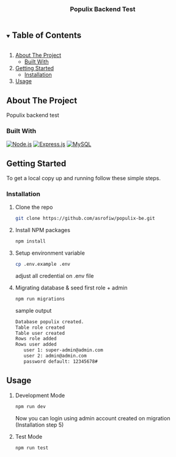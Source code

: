 <p align="center">
  <h3 align="center">Populix Backend Test</h3>
</p>

<!-- TABLE OF CONTENTS -->
<details open="open">
  <summary><h2 style="display: inline-block">Table of Contents</h2></summary>
  <ol>
    <li>
      <a href="#about-the-project">About The Project</a>
      <ul>
        <li><a href="#built-with">Built With</a></li>
      </ul>
    </li>
    <li>
      <a href="#getting-started">Getting Started</a>
      <ul>
        <li><a href="#installation">Installation</a></li>
      </ul>
    </li>
    <li><a href="#usage">Usage</a></li>
  </ol>
</details>

<!-- ABOUT THE PROJECT -->

## About The Project

Populix backend test

### Built With

[![Node.js](https://img.shields.io/badge/Node.js-v.14.18.3-green.svg?style=rounded-square)](https://nodejs.org/)
[![Express.js](https://img.shields.io/badge/Express.js-4.x-orange.svg?style=rounded-square)](https://github.com/expressjs/express)
[![MySQL](https://img.shields.io/badge/MySQL-2.x-brightgreen.svg?style=rounded-square)](https://github.com/sidorares/node-mysql2)

<!-- GETTING STARTED -->

## Getting Started

To get a local copy up and running follow these simple steps.

### Installation

1. Clone the repo
   ```sh
   git clone https://github.com/asrofiw/populix-be.git
   ```
2. Install NPM packages
   ```sh
   npm install
   ```
3. Setup environment variable
   ```sh
   cp .env.example .env
   ```
   adjust all credential on .env file
4. Migrating database & seed first role + admin

   ```sh
   npm run migrations
   ```

   sample output

   ```sh
   Database populix created.
   Table role created
   Table user created
   Rows role added
   Rows user added
      user 1: super-admin@admin.com
      user 2: admin@admin.com
      password default: 12345678#
   ```

<!-- USAGE EXAMPLES -->

## Usage

1. Development Mode

   ```sh
   npm run dev
   ```

   Now you can login using admin account created on migration (Installation step 5)

2. Test Mode

   ```sh
   npm run test
   ```
